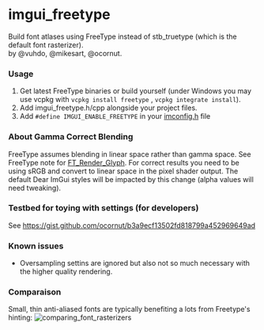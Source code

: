# imgui_freetype

Build font atlases using FreeType instead of stb_truetype (which is the default font rasterizer).
<br>by @vuhdo, @mikesart, @ocornut.

### Usage

1. Get latest FreeType binaries or build yourself (under Windows you may use vcpkg with `vcpkg install freetype`
   , `vcpkg integrate install`).
2. Add imgui_freetype.h/cpp alongside your project files.
3. Add `#define IMGUI_ENABLE_FREETYPE` in your [imconfig.h](https://github.com/ocornut/imgui/blob/master/imconfig.h)
   file

### About Gamma Correct Blending

FreeType assumes blending in linear space rather than gamma space. See FreeType note
for [FT_Render_Glyph](https://www.freetype.org/freetype2/docs/reference/ft2-base_interface.html#FT_Render_Glyph). For
correct results you need to be using sRGB and convert to linear space in the pixel shader output. The default Dear ImGui
styles will be impacted by this change (alpha values will need tweaking).

### Testbed for toying with settings (for developers)

See https://gist.github.com/ocornut/b3a9ecf13502fd818799a452969649ad

### Known issues

- Oversampling settins are ignored but also not so much necessary with the higher quality rendering.

### Comparaison

Small, thin anti-aliased fonts are typically benefiting a lots from Freetype's hinting:
![comparing_font_rasterizers](https://user-images.githubusercontent.com/8225057/107550178-fef87f00-6bd0-11eb-8d09-e2edb2f0ccfc.gif)
